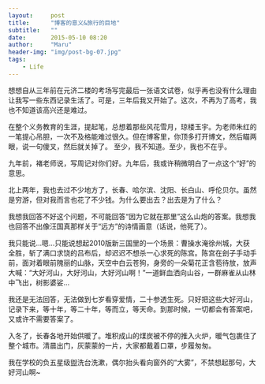 ```yaml
---
layout:     post
title:      "博客的意义&旅行的目地"
subtitle:   ""
date:       2015-05-10 08:20
author:     "Maru"
header-img: "img/post-bg-07.jpg"
tags:
    - Life
---
```


<p>想想自从三年前在元济二楼的考场写完最后一张语文试卷，似乎再也没有什么理由让我写一些东西记录生活了。可是，三年后我又开始了。这次，不再为了高考，我也不知道该高兴还是难过。</p>

<p>在整个义务教育的生涯，提起笔，总想着那些风花雪月，琼楼玉宇。为老师朱红的一笔提心吊胆，一次不及格能难过很久。但在博客里，你顶多打开博文，然后瞄两眼，说一句傻叉，然后就关掉了。
至少，我不知道。至少，我也不在乎。</p>

<p>九年前，褚老师说，写周记对你们好。九年后，我或许稍微明白了一点这个“好”的意思。</p>

<p>北上两年，我也去过不少地方了，长春、哈尔滨、沈阳、长白山、呼伦贝尔。虽然是穷游，但对我而言也花了不少钱。为什么要出去？出去是为了什么？</p>

<p>我想我回答不好这个问题，不可能回答“因为它就在那里”这么山炮的答案。我想我也回答不出像汪国真那样关于“远方”的诗情画意（话说，他死了）。</p>

<p>我只能说…嗯…只能说想起2010版新三国里的一个场景：曹操水淹徐州城，大获全胜，斩了满口求饶的吕布后，却迟迟不想杀一心求死的陈宫。陈宫在刽子手动手前，面对着眼前隗丽的山脉，天空中白云苍狗，身旁的一朵菊花正含苞待放，放声大喊：“大好河山，大好河山，大好河山啊！”一道鲜血洒向山谷，一群麻雀从山林中飞出，树影婆娑…</p>

<p>我还是无法回答，无法做到七岁看穿爱情，二十参透生死。只好把这些大好河山，记录下来，等十年，等二十年，等而立，等天命。到那时候，一切都会有答案吧，又或许不需要答案了。</p>

<p>入冬了，长春各地开始供暖了。堆积成山的煤炭被不停的推入火炉，暖气包裹住了整个城市。清晨出门，灰蒙蒙的一片，大家都戴着口罩，步履匆匆。</p>

<p>我在学校的负五星级盥洗台洗漱，偶尔抬头看向窗外的“大雾”，不禁想起那句，大好河山啊~</p>
